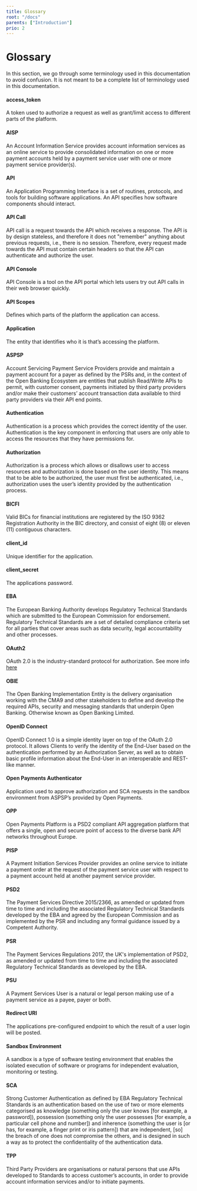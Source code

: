 ```yaml
---
title: Glossary
root: "/docs"
parents: ["Introduction"]
prio: 2
---
```


# Glossary

In this section, we go through some terminology used in this documentation to avoid confusion. It is not meant to be a complete
list of terminology used in this documentation.


#### access_token

A token used to authorize a request as well as grant/limit access to different parts of the platform.


#### AISP

An Account Information Service provides account information services as an online service to provide consolidated information
on one or more payment accounts held by a payment service user with one or more payment service provider(s).


#### API

An Application Programming Interface is a set of routines, protocols, and tools for building software applications. An API
specifies how software components should interact.


#### API Call

API call is a request towards the API which receives a response. The API is by design stateless, and therefore it does not
"remember" anything about previous requests, i.e., there is no session. Therefore, every request made towards the API must
contain certain headers so that the API can authenticate and authorize the user.


#### API Console
API Console is a tool on the API portal which lets users try out API calls in their web browser quickly.

#### API Scopes

Defines which parts of the platform the application can access.

#### Application

The entity that identifies who it is that’s accessing the platform.

#### ASPSP

Account Servicing Payment Service Providers provide and maintain a payment account for a payer as defined by the PSRs and,
in the context of the Open Banking Ecosystem are entities that publish Read/Write APIs to permit, with customer consent,
payments initiated by third party providers and/or make their customers’ account transaction data available to third party
providers via their API end points.


#### Authentication

Authentication is a process which provides the correct identity of the user. Authentication is the key component in enforcing
that users are only able to access the resources that they have permissions for.


#### Authorization

Authorization is a process which allows or disallows user to access resources and authorization is done based on the user
identity. This means that to be able to be authorized, the user must first be authenticated, i.e., authorization uses the
user’s identity provided by the authentication process.


#### BICFI

Valid BICs for financial institutions are registered by the ISO 9362 Registration Authority in the BIC directory, and consist
of eight (8) or eleven (11) contiguous characters.


#### client_id

Unique identifier for the application.

#### client_secret

The applications password.

#### EBA

The European Banking Authority develops Regulatory Technical Standards which are submitted to the European Commission for
endorsement. Regulatory Technical Standards are a set of detailed compliance criteria set for all parties that cover areas
such as data security, legal accountability and other processes.


#### OAuth2

OAuth 2.0 is the industry-standard protocol for authorization. See more info [here](https://oauth.net/2/)


#### OBIE

The Open Banking Implementation Entity is the delivery organisation working with the CMA9 and other stakeholders to define
and develop the required APIs, security and messaging standards that underpin Open Banking. Otherwise known as Open Banking
Limited.


#### OpenID Connect

OpenID Connect 1.0 is a simple identity layer on top of the OAuth 2.0 protocol. It allows Clients to verify the identity
of the End-User based on the authentication performed by an Authorization Server, as well as to obtain basic profile information
about the End-User in an interoperable and REST-like manner.


#### Open Payments Authenticator

Application used to approve authorization and SCA requests in the sandbox environment from ASPSP’s provided by Open Payments.

#### OPP

Open Payments Platform is a PSD2 compliant API aggregation platform that offers a single, open and secure point of access
to the diverse bank API networks throughout Europe.


#### PISP

A Payment Initiation Services Provider provides an online service to initiate a payment order at the request of the payment
service user with respect to a payment account held at another payment service provider.


#### PSD2

The Payment Services Directive 2015/2366, as amended or updated from time to time and including the associated Regulatory
Technical Standards developed by the EBA and agreed by the European Commission and as implemented by the PSR and including
any formal guidance issued by a Competent Authority.


#### PSR

The Payment Services Regulations 2017, the UK's implementation of PSD2, as amended or updated from time to time and including
the associated Regulatory Technical Standards as developed by the EBA.


#### PSU

A Payment Services User is a natural or legal person making use of a payment service as a payee, payer or both.

#### Redirect URI

The applications pre-configured endpoint to which the result of a user login will be posted.

#### Sandbox Environment

A sandbox is a type of software testing environment that enables the isolated execution of software or programs for independent
evaluation, monitoring or testing.


#### SCA

Strong Customer Authentication as defined by EBA Regulatory Technical Standards is an authentication based on the use of
two or more elements categorised as knowledge (something only the user knows [for example, a password]), possession (something
only the user possesses [for example, a particular cell phone and number]) and inherence (something the user is [or has,
for example, a finger print or iris pattern]) that are independent, [so] the breach of one does not compromise the others,
and is designed in such a way as to protect the confidentiality of the authentication data.


#### TPP

Third Party Providers are organisations or natural persons that use APIs developed to Standards to access customer’s accounts,
in order to provide account information services and/or to initiate payments.
